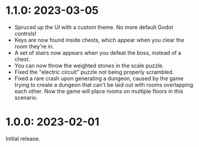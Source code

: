 # 1.1.0: 2023-03-05
* Spruced up the UI with a custom theme.  No more default Godot controls!
* Keys are now found inside chests, which appear when you clear the room they're in.
* A set of stairs now appears when you defeat the boss, instead of a chest.
* You can now throw the weighted stones in the scale puzzle.
* Fixed the "electric circuit" puzzle not being properly scrambled.
* Fixed a rare crash upon generating a dungeon, caused by the game trying to
    create a dungeon that can't be laid out with rooms overlapping each other.
    Now the game will place rooms on multiple floors in this scenario.

# 1.0.0: 2023-02-01
Initial release.